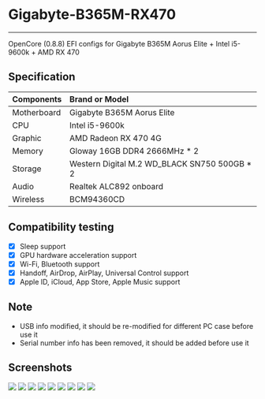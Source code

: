 # Gigabyte-B365M-RX470
---

OpenCore (0.8.8) EFI configs for Gigabyte B365M Aorus Elite + Intel i5-9600k + AMD RX 470

## Specification

|   Components    |    Brand or Model                               |
| :-------------- | :---------------------------------------------- |
|   Motherboard   |    Gigabyte B365M Aorus Elite                   |
|   CPU           |    Intel i5-9600k                               |
|   Graphic       |    AMD Radeon RX 470 4G                         |
|   Memory        |    Gloway 16GB DDR4 2666MHz * 2                 |
|   Storage       |    Western Digital M.2 WD_BLACK SN750 500GB * 2 |
|   Audio         |    Realtek ALC892 onboard                       |
|   Wireless      |    BCM94360CD                                   |

## Compatibility testing

- [x] Sleep support
- [x] GPU hardware acceleration support
- [x] Wi-Fi, Bluetooth support
- [x] Handoff, AirDrop, AirPlay, Universal Control support
- [x] Apple ID, iCloud, App Store, Apple Music support

## Note

- USB info modified, it should be re-modified for different PC case before use it
- Serial number info has been removed, it should be added before use it

## Screenshots

![](https://raw.githubusercontent.com/Shy07/gigabyte-b365m-rx470/master/screenshots/snap04.png)
![](https://raw.githubusercontent.com/Shy07/gigabyte-b365m-rx470/master/screenshots/snap03.png)
![](https://raw.githubusercontent.com/Shy07/gigabyte-b365m-rx470/master/screenshots/snap01.png)
![](https://raw.githubusercontent.com/Shy07/gigabyte-b365m-rx470/master/screenshots/snap10.png)
![](https://raw.githubusercontent.com/Shy07/gigabyte-b365m-rx470/master/screenshots/snap05.png)
![](https://raw.githubusercontent.com/Shy07/gigabyte-b365m-rx470/master/screenshots/snap09.png)
![](https://raw.githubusercontent.com/Shy07/gigabyte-b365m-rx470/master/screenshots/snap06.png)
![](https://raw.githubusercontent.com/Shy07/gigabyte-b365m-rx470/master/screenshots/snap07.png)
![](https://raw.githubusercontent.com/Shy07/gigabyte-b365m-rx470/master/screenshots/snap08.png)
